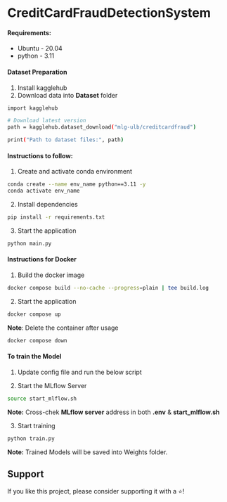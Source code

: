 # CreditCardFraudDetectionSystem

#### Requirements:

+ Ubuntu - 20.04
+ python - 3.11

#### Dataset Preparation

1. Install kagglehub
2. Download data into **Dataset** folder

```bash
import kagglehub

# Download latest version
path = kagglehub.dataset_download("mlg-ulb/creditcardfraud")

print("Path to dataset files:", path)
```

#### Instructions to follow:

1. Create and activate conda environment

```bash
conda create --name env_name python==3.11 -y
conda activate env_name
```

2. Install dependencies
```bash
pip install -r requirements.txt
```

3. Start the application
```bash
python main.py
```

#### Instructions for Docker

1. Build the docker image

```bash
docker compose build --no-cache --progress=plain | tee build.log
```

2. Start the application

```bash
docker compose up
```

**Note**: Delete the container after usage

```bash
docker compose down
```

#### To train the Model

1. Update config file and run the below script

2. Start the MLflow Server

```bash
source start_mlflow.sh
```
**Note:** Cross-chek **MLflow server** address in both **.env** & **start_mlflow.sh**

3. Start training

```bash
python train.py
```
**Note:** Trained Models will be saved into Weights folder.

## Support

If you like this project, please consider supporting it with a ⭐!



